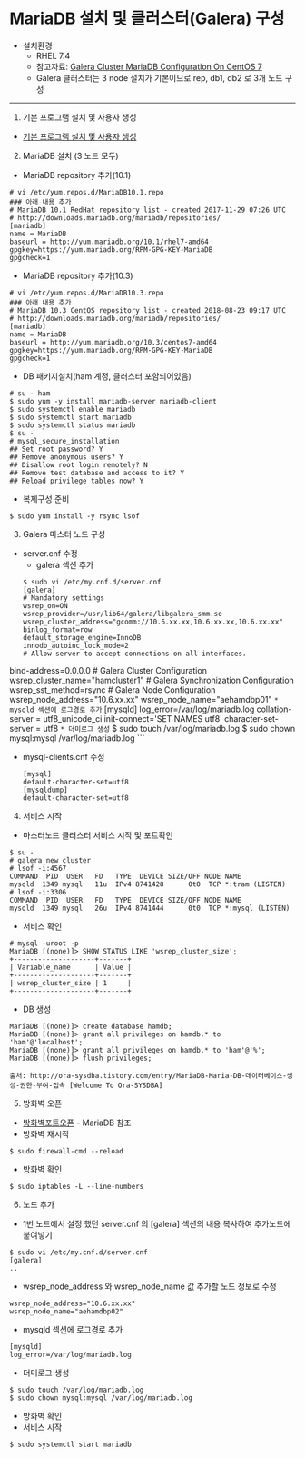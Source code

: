 # MariaDB 설치 및 클러스터(Galera) 구성

  * 설치환경
    * RHEL 7.4
    * 참고자료: [Galera Cluster MariaDB Configuration On CentOS 7](https://linuxadmin.io/galeria-cluster-configuration-centos-7/)
    * Galera 클러스터는 3 node 설치가 기본이므로 rep, db1, db2 로 3개 노드 구성
   
---
1. 기본 프로그램 설치 및 사용자 생성
  * [기본 프로그램 설치 및 사용자 생성](./default/00-etc.md)

2. MariaDB 설치 (3 노드 모두)
  * MariaDB repository 추가(10.1)
  ```
  # vi /etc/yum.repos.d/MariaDB10.1.repo
  ### 아래 내용 추가
  # MariaDB 10.1 RedHat repository list - created 2017-11-29 07:26 UTC
  # http://downloads.mariadb.org/mariadb/repositories/
  [mariadb]
  name = MariaDB
  baseurl = http://yum.mariadb.org/10.1/rhel7-amd64
  gpgkey=https://yum.mariadb.org/RPM-GPG-KEY-MariaDB
  gpgcheck=1
  ```
  
  * MariaDB repository 추가(10.3)
  ```
  # vi /etc/yum.repos.d/MariaDB10.3.repo
  ### 아래 내용 추가
  # MariaDB 10.3 CentOS repository list - created 2018-08-23 09:17 UTC
  # http://downloads.mariadb.org/mariadb/repositories/
  [mariadb]
  name = MariaDB
  baseurl = http://yum.mariadb.org/10.3/centos7-amd64
  gpgkey=https://yum.mariadb.org/RPM-GPG-KEY-MariaDB
  gpgcheck=1
  ```

  * DB 패키지설치(ham 계정, 클러스터 포함되어있음)
  ```
  # su - ham
  $ sudo yum -y install mariadb-server mariadb-client
  $ sudo systemctl enable mariadb
  $ sudo systemctl start mariadb
  $ sudo systemctl status mariadb
  $ su -
  # mysql_secure_installation
  ## Set root password? Y
  ## Remove anonymous users? Y
  ## Disallow root login remotely? N
  ## Remove test database and access to it? Y
  ## Reload privilege tables now? Y
  ```
  * 복제구성 준비
  ```
  $ sudo yum install -y rsync lsof
  ```
3. Galera 마스터 노드 구성
  * server.cnf 수정
    * galera 섹션 추가
    ```
    $ sudo vi /etc/my.cnf.d/server.cnf
    [galera]
    # Mandatory settings
    wsrep_on=ON
    wsrep_provider=/usr/lib64/galera/libgalera_smm.so
    wsrep_cluster_address="gcomm://10.6.xx.xx,10.6.xx.xx,10.6.xx.xx"
    binlog_format=row
    default_storage_engine=InnoDB
    innodb_autoinc_lock_mode=2
    # Allow server to accept connections on all interfaces.
  bind-address=0.0.0.0
    # Galera Cluster Configuration
    wsrep_cluster_name="hamcluster1"
    # Galera Synchronization Configuration
    wsrep_sst_method=rsync
    # Galera Node Configuration
    wsrep_node_address="10.6.xx.xx"
    wsrep_node_name="aehamdbp01"
    ```
    * mysqld 섹션에 로그경로 추가
    ```
    [mysqld]
    log_error=/var/log/mariadb.log
    collation-server = utf8_unicode_ci
    init-connect='SET NAMES utf8'
    character-set-server = utf8
    ```
    * 더미로그 생성
    ```
    $ sudo touch /var/log/mariadb.log
    $ sudo chown mysql:mysql /var/log/mariadb.log
    ```
  * mysql-clients.cnf 수정
    ```
    [mysql]
    default-character-set=utf8
    [mysqldump]
    default-character-set=utf8
    ```
4. 서비스 시작
  * 마스터노드 클러스터 서비스 시작 및 포트확인
  ```
  $ su -
  # galera_new_cluster
  # lsof -i:4567
  COMMAND  PID  USER   FD   TYPE  DEVICE SIZE/OFF NODE NAME
  mysqld  1349 mysql   11u  IPv4 8741428      0t0  TCP *:tram (LISTEN)
  # lsof -i:3306
  COMMAND  PID  USER   FD   TYPE  DEVICE SIZE/OFF NODE NAME
mysqld  1349 mysql   26u  IPv4 8741444      0t0  TCP *:mysql (LISTEN)
  ```
  * 서비스 확인
  ```
  # mysql -uroot -p
  MariaDB [(none)]> SHOW STATUS LIKE 'wsrep_cluster_size';
  +--------------------+-------+
  | Variable_name      | Value |
  +--------------------+-------+
  | wsrep_cluster_size | 1     |
  +--------------------+-------+
  ```
  * DB 생성
  ```
  MariaDB [(none)]> create database hamdb;
  MariaDB [(none)]> grant all privileges on hamdb.* to 'ham'@'localhost';
  MariaDB [(none)]> grant all privileges on hamdb.* to 'ham'@'%';
  MariaDB [(none)]> flush privileges;

출처: http://ora-sysdba.tistory.com/entry/MariaDB-Maria-DB-데이터베이스-생성-권한-부여-접속 [Welcome To Ora-SYSDBA]
  ```
5. 방화벽 오픈
  * [방화벽포트오픈](04-firewall.md) - MariaDB 참조
  * 방화벽 재시작
  ```
  $ sudo firewall-cmd --reload
  ```
  * 방화벽 확인
  ```
  $ sudo iptables -L --line-numbers
  ```
6. 노드 추가
  * 1번 노드에서 설정 했던 server.cnf 의 [galera] 섹션의 내용 복사하여 추가노드에 붙여넣기
  ```
  $ sudo vi /etc/my.cnf.d/server.cnf
  [galera]
  ..
  ```
  * wsrep_node_address 와 wsrep_node_name 값 추가할 노드 정보로 수정
  ```
  wsrep_node_address="10.6.xx.xx"
  wsrep_node_name="aehamdbp02"
  ```
  * mysqld 섹션에 로그경로 추가
  ```
  [mysqld]
  log_error=/var/log/mariadb.log
  ```
  * 더미로그 생성
  ```
  $ sudo touch /var/log/mariadb.log
  $ sudo chown mysql:mysql /var/log/mariadb.log
  ```
  * 방화벽 확인
  * 서비스 시작
  ```
  $ sudo systemctl start mariadb
  ```
  

